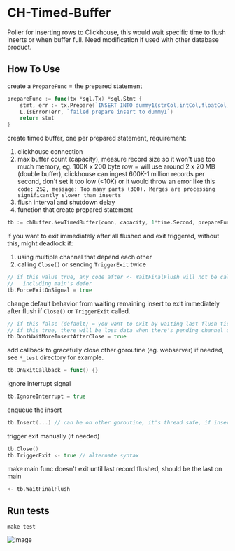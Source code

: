 
# CH-Timed-Buffer

Poller for inserting rows to Clickhouse, this would wait specific time to flush inserts or when buffer full. Need modification if used with other database product.

## How To Use

create a `PrepareFunc` = the prepared statement
```go
prepareFunc := func(tx *sql.Tx) *sql.Stmt {
	stmt, err := tx.Prepare(`INSERT INTO dummy1(strCol,intCol,floatCol,dateCol,timeCol) VALUES(?,?,?,?,?)`)
	L.IsError(err, `failed prepare insert to dummy1`)
	return stmt
}
```


create timed buffer, one per prepared statement, requirement:
1. clickhouse connection
2. max buffer count (capacity), measure record size so it won't use too much memory, eg. 100K x 200 byte row = will use around 2 x 20 MB (double buffer), clickhouse can ingest 600K-1 million records per second, don't set it too low (<10K) or it would throw  an error like this `code: 252, message: Too many parts (300). Merges are processing significantly slower than inserts`
3. flush interval and shutdown delay
4. function that create prepared statement
```go
tb := chBuffer.NewTimedBuffer(conn, capacity, 1*time.Second, prepareFunc)
```

if you want to exit immediately after all flushed and exit triggered, without this, might deadlock if:
1. using multiple channel that depend each other
2. calling `Close()` or sending `TriggerExit` twice
```go
// if this value true, any code after <- WaitFinalFlush will not be called
//   including main's defer
tb.ForceExitOnSignal = true
```

change default behavior from waiting remaining insert to exit immediately after flush if `Close()` or `TriggerExit` called.
```go
// if this false (default) = you want to exit by waiting last flush ticker / no more traffic
// if this true, there will be loss data when there's pending channel queue more than buffer length or insert after close triggered
tb.DontWaitMoreInsertAfterClose = true
```

add callback to gracefully close other goroutine (eg. webserver) if needed, see `*_test` directory for example.
```go
tb.OnExitCallback = func() {}
```

ignore interrupt signal
```go
tb.IgnoreInterrupt = true
```

enqueue the insert
```go
tb.Insert(...) // can be on other goroutine, it's thread safe, if insert > capacity, it would block
```

trigger exit manually (if needed)
```go
tb.Close() 
tb.TriggerExit <- true // alternate syntax
```

make main func doesn't exit until last record flushed, should be the last on main
```go
<- tb.WaitFinalFlush 
```

## Run tests

`make test`

![image](https://user-images.githubusercontent.com/1061610/186598659-f03d2a8a-c9ce-4d8d-bd10-110d73511807.png)

